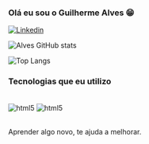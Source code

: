 

### Olá eu sou o Guilherme Alves 😁

[![Linkedin](https://img.shields.io/badge/LinkedIn-0077B5?style=for-the-badge&logo=linkedin&logoColor=white)](www.linkedin.com/in/guilherme-alves-lima-801693281)

![Alves GitHub stats](https://github-readme-stats.vercel.app/api?username=DevsAlves&show_icons=true&theme=tokyonight)

![Top Langs](https://github-readme-stats.vercel.app/api/top-langs/?username=anuraghazra&layout=compact)

### Tecnologias que eu utilizo

<div style=" display: inline_block"><br/>
    <img align="center" alt="html5" src="https://img.shields.io/badge/HTML5-E34F26?style=for-the-badge&logo=html5&logoColor=white"/>
    <img align="center" alt="html5" src="https://img.shields.io/badge/CSS3-1572B6?style=for-the-badge&logo=css3&logoColor=white"/>
</div><br/>

Aprender algo novo, te ajuda a melhorar.
